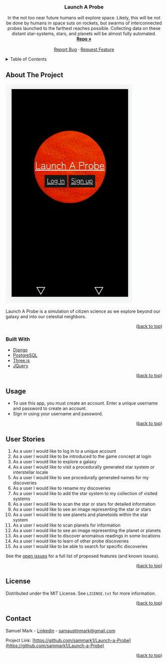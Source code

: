<div id="top"></div>

<h3 align="center">Launch A Probe</h3>

  <p align="center">
    In the not too near future humans will explore space. Likely, this will be not be done by humans in space suts on rockets, but swarms of interconnected probes launched to the farthest reaches possible. Collecting data on these distant star-systems, stars, and planets will be almost fully automated. 
    <br />
    <a href="https://github.com/sammark1/Launch-a-Probe"><strong>Repo »</strong></a>
    <br />
    <br />
<!--     <a href="https://github.com/github_username/repo_name">View Demo</a>
    · -->
    <a href="https://github.com/sammark1/Launch-a-Probe/issues">Report Bug</a>
    ·
    <a href="https://github.com/sammark1/Launch-a-Probe/issues">Request Feature</a>
  </p>
</div>



<!-- TABLE OF CONTENTS -->
<details>
  <summary>Table of Contents</summary>
  <ol>
    <li>
      <a href="#about-the-project">About The Project</a>
      <ul>
        <li><a href="#built-with">Built With</a></li>
      </ul>
    </li>
    <li><a href="#usage">Usage</a></li>
    <li><a href="#user-stories">User Stories</a></li>
    <li><a href="#license">License</a></li>
    <li><a href="#contact">Contact</a></li>
  </ol>
</details>



<!-- ABOUT THE PROJECT -->
## About The Project

[![Product Name Screen Shot][product-screenshot]](https://raw.githubusercontent.com/sammark1/Launch-a-Probe/main/main_app/static/images/LandingView.png)

Launch A Probe is a simulation of citizen science as we explore beyond our galaxy and into our celestial neighbors.

<p align="right">(<a href="#top">back to top</a>)</p>



### Built With

* [Django](https://www.djangoproject.com/)
* [PostgreSQL](https://www.postgresql.org/)
* [Three.js](https://threejs.org/)
* [JQuery](https://jquery.com)

<p align="right">(<a href="#top">back to top</a>)</p>



<!-- USAGE EXAMPLES -->
## Usage

* To use this app, you must create an account. Enter a unique username and password to create an account.
* Sign in using your username and password.

<p align="right">(<a href="#top">back to top</a>)</p>



<!-- ROADMAP -->
## User Stories

1. As a user I would like to log in to a unique account
2. As a user I would like to be introduced to the game concept at login
3. As a user I would like to explore a galaxy
4. As a user I would like to visit a procedurally generated star system or interstellar locale
7. As a user I would like to see procedurally generated names for my discoveries
8. As a user I would like to rename my discoveries
9. As a user I would like to add the star system to my collection of visited systems
11. As a user I would like to scan the star or stars for detailed information 
12. As a user I would like to see an image representing the star or stars
13. As a user I would like to see planets and planetoids within the star system
14. As a user I would like to scan planets for information
15. As a user I would like to see an image representing the planet or planets
17. As a user I would like to discover anomalous readings in some locations
18. As a user I would like to learn of other probe discoveries
19. As a user I would like to be able to search for specific discoveries

See the [open issues](https://github.com/sammark1/Launch-a-Probe/issues) for a full list of proposed features (and known issues).

<p align="right">(<a href="#top">back to top</a>)</p>



<!-- LICENSE -->
## License

Distributed under the MIT License. See `LICENSE.txt` for more information.

<p align="right">(<a href="#top">back to top</a>)</p>



<!-- CONTACT -->
## Contact

Samuel Mark - [Linkedin](https://www.linkedin.com/in/sammarkdev/) - samaustinmark@gmail.com

Project Link: [https://github.com/sammark1/Launch-a-Probe](https://github.com/sammark1/Launch-a-Probe)

<p align="right">(<a href="#top">back to top</a>)</p>



<!-- MARKDOWN LINKS & IMAGES -->
<!-- https://www.markdownguide.org/basic-syntax/#reference-style-links -->
[contributors-shield]: https://img.shields.io/github/contributors/github_username/repo_name.svg?style=for-the-badge
[contributors-url]: https://github.com/github_username/repo_name/graphs/contributors
[forks-shield]: https://img.shields.io/github/forks/github_username/repo_name.svg?style=for-the-badge
[forks-url]: https://github.com/github_username/repo_name/network/members
[stars-shield]: https://img.shields.io/github/stars/github_username/repo_name.svg?style=for-the-badge
[stars-url]: https://github.com/github_username/repo_name/stargazers
[issues-shield]: https://img.shields.io/github/issues/github_username/repo_name.svg?style=for-the-badge
[issues-url]: https://github.com/github_username/repo_name/issues
[license-shield]: https://img.shields.io/github/license/github_username/repo_name.svg?style=for-the-badge
[license-url]: https://github.com/github_username/repo_name/blob/master/LICENSE.txt
[linkedin-shield]: https://img.shields.io/badge/-LinkedIn-black.svg?style=for-the-badge&logo=linkedin&colorB=555
[linkedin-url]: https://linkedin.com/in/linkedin_username
[product-screenshot]: https://raw.githubusercontent.com/sammark1/Launch-a-Probe/main/main_app/static/images/LandingView.png
